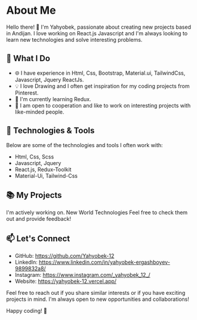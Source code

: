 
# About Me
Hello there! 👋 I'm Yahyobek, passionate about creating new projects based in Andijan. I love working on React.js Javascript and I'm always looking to learn new technologies and solve interesting problems.

## 🚀 What I Do

- 🌐 I have experience in Html, Css, Bootstrap, Material.ui, TailwindCss, Javascript, Jquery ReactJs.
- 💡 I love Drawing and I often get inspiration for my coding projects from Pinterest.
- 🌱 I'm currently learning Redux.
- 👯 I am open to cooperation and like to work on interesting projects with like-minded people.

## 🔧 Technologies & Tools

Below are some of the technologies and tools I often work with:

- Html, Css, Scss
- Javascript, Jquery
- React.js, Redux-Toolkit
- Material-Ui, Tailwind-Css
  
## 📚 My Projects

I'm actively working on. New World Technologies Feel free to check them out and provide feedback!

## 📫 Let's Connect

- GitHub: https://github.com/Yahyobek-12
- LinkedIn: https://www.linkedin.com/in/yahyobek-ergashboyev-9899832a8/
- Instagram: https://www.instagram.com/_yahyobek_12_/
- Website: https://yahyobek-12.vercel.app/

Feel free to reach out if you share similar interests or if you have exciting projects in mind. I'm always open to new opportunities and collaborations!

Happy coding! 🚀

